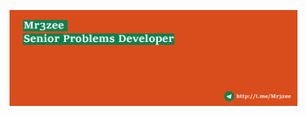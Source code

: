 [![Header](https://github.com/Mr3zee/Mr3zee/blob/main/resourses/github-header-image.png "Header")](http://t.me/Mr3zee)

